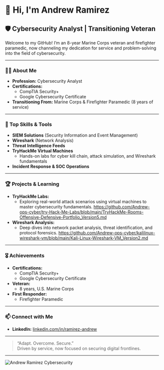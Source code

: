 # 👋 Hi, I'm Andrew Ramirez

## 🛡️ Cybersecurity Analyst | Transitioning Veteran

Welcome to my GitHub! I’m an 8-year Marine Corps veteran and firefighter paramedic, now channeling my dedication for service and problem-solving into the field of cybersecurity.

---

### 👨‍💻 About Me

- **Profession:** Cybersecurity Analyst
- **Certifications:**  
  - CompTIA Security+  
  - Google Cybersecurity Certificate
- **Transitioning From:** Marine Corps & Firefighter Paramedic (8 years of service)

---

### 🧰 Top Skills & Tools

- **SIEM Solutions** (Security Information and Event Management)
- **Wireshark** (Network Analysis)
- **Threat Intelligence Feeds**
- **TryHackMe Virtual Machines**  
  - Hands-on labs for cyber kill chain, attack simulation, and Wireshark fundamentals
- **Incident Response & SOC Operations**


---

### 🏆 Projects & Learning

- **TryHackMe Labs:**  
  - Exploring real-world attack scenarios using virtual machines to master cybersecurity fundamentals. https://github.com/Andrew-ops-cyber/try-Hack-Me-Labs/blob/main/TryHackMe-Rooms-Offensive-Defensive-Portfolio_Version5.md
- **Wireshark Analysis:**  
  - Deep dives into network packet analysis, threat identification, and protocol forensics. https://github.com/Andrew-ops-cyber/kalilinux-wireshark-vm/blob/main/Kali-Linux-Wireshark-VM_Version2.md

---

### 🎖️ Achievements

- **Certifications:**  
  - CompTIA Security+  
  - Google Cybersecurity Certificate
- **Veteran:**  
  - 8 years, U.S. Marine Corps
- **First Responder:**  
  - Firefighter Paramedic

---

### 📫 Connect with Me

- **LinkedIn:** [linkedin.com/in/ramirez-andrew](https://www.linkedin.com/in/ramirez-andrew)

---

> “Adapt. Overcome. Secure.”  
> Driven by service, now focused on securing digital frontlines.

---

![Andrew Ramirez Cybersecurity](https://user-images.githubusercontent.com/your-image-if-you-want.png)
